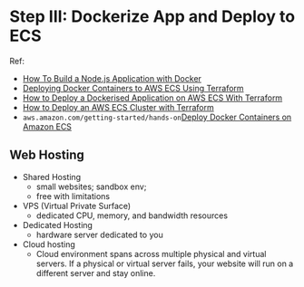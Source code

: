 # Step III: Dockerize App and Deploy to ECS

Ref: 
- [How To Build a Node.js Application with Docker](https://www.digitalocean.com/community/tutorials/how-to-build-a-node-js-application-with-docker)
- [Deploying Docker Containers to AWS ECS Using Terraform](https://earthly.dev/blog/deploy-dockcontainers-to-awsecs-using-terraform/) 
- [How to Deploy a Dockerised Application on AWS ECS With Terraform](https://medium.com/avmconsulting-blog/how-to-deploy-a-dockerised-node-js-application-on-aws-ecs-with-terraform-3e6bceb48785)
- [How to Deploy an AWS ECS Cluster with Terraform](https://spacelift.io/blog/terraform-ecs)
- `aws.amazon.com/getting-started/hands-on`[Deploy Docker Containers on Amazon ECS](https://aws.amazon.com/getting-started/hands-on/deploy-docker-containers/)


## Web Hosting
- Shared Hosting
  - small websites; sandbox env;
  - free with limitations
- VPS (Virtual Private Surface)
  - dedicated CPU, memory, and bandwidth resources
- Dedicated Hosting
  - hardware server dedicated to you
- Cloud hosting
  - Cloud environment spans across multiple physical and virtual servers. If a physical or virtual server fails, your website will run on a different server and stay online. 